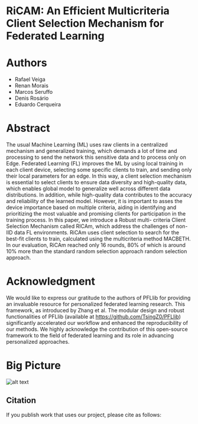 # RiCAM: An Efficient Multicriteria Client Selection Mechanism for Federated Learning

# Authors
* Rafael Veiga
* Renan Morais
* Marcos Seruffo
* Denis Rosário
* Eduardo Cerqueira

# Abstract
The usual Machine Learning (ML) uses raw clients in a centralized mechanism and generalized training, which demands a lot of time and processing to send the network this sensitive data and to process only on Edge. Federated Learning (FL) improves the ML by using local training in each client device, selecting some specific clients to train, and sending only their local parameters for an edge. In this way, 
a client selection mechanism is essential to select clients to ensure data diversity and high-quality data, which enables global model to generalize well across different data distributions. In addition, while high-quality data contributes to the accuracy and reliability of the learned model. However, it is important to asses the device importance based on multiple criteria, aiding in identifying and prioritizing the most valuable and promising clients for participation in the training process.
In this paper, we introduce a Robust multi- criteria Client Selection Mechanism called RICAm, which address the challenges of non-IID data FL environments. RiCAm uses client selection to search for the best-fit clients to train, calculated using the multicriteria method MACBETH. In our evaluation, RiCAm reached only 16 rounds, 80\% of which is around 10\% more than the standard random selection approach random selection approach.

# Acknowledgment
We would like to express our gratitude to the authors of PFLlib for providing an invaluable resource for personalized federated learning research. This framework, as introduced by Zhang et al. The modular design and robust functionalities of PFLlib (available at https://github.com/TsingZ0/PFLlib) significantly accelerated our workflow and enhanced the reproducibility of our methods. We highly acknowledge the contribution of this open-source framework to the field of federated learning and its role in advancing personalized approaches.

# Big Picture

![alt text](https://github.com/VeigarGit/BiometricBehaviorFL/blob/main/BigS.png)

## Citation

If you publish work that uses our project, please cite as follows: 
